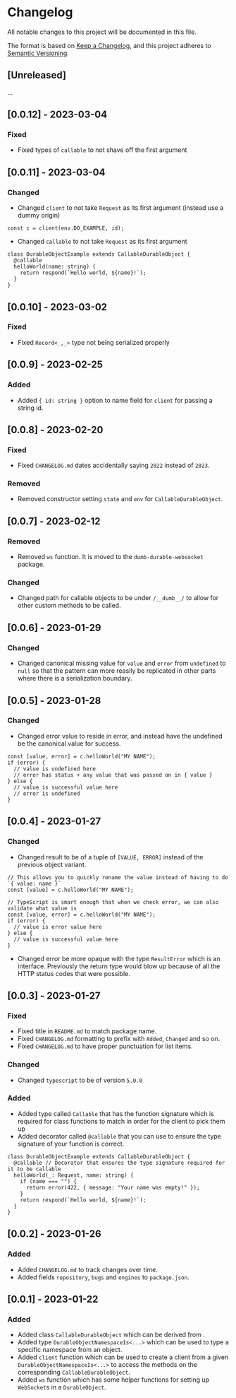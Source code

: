 # Changelog

All notable changes to this project will be documented in this file.

The format is based on [Keep a Changelog](https://keepachangelog.com/en/1.0.0/),
and this project adheres to [Semantic Versioning](https://semver.org/spec/v2.0.0.html).

## [Unreleased]

...

## [0.0.12] - 2023-03-04

### Fixed

- Fixed types of `callable` to not shave off the first argument

## [0.0.11] - 2023-03-04

### Changed

- Changed `client` to not take `Request` as its first argument (instead use a dummy origin)

```tsx
const c = client(env.DO_EXAMPLE, id);
```

- Changed `callable` to not take `Request` as its first argument

```tsx
class DurableObjectExample extends CallableDurableObject {
  @callable
  helloWorld(name: string) {
    return respond(`Hello world, ${name}!`);
  }
}
```

## [0.0.10] - 2023-03-02

### Fixed

- Fixed `Record<_,_>` type not being serialized properly

## [0.0.9] - 2023-02-25

### Added

- Added `{ id: string }` option to name field for `client` for passing a string id.

## [0.0.8] - 2023-02-20

### Fixed

- Fixed `CHANGELOG.md` dates accidentally saying `2022` instead of `2023`.

### Removed

- Removed constructor setting `state` and `env` for `CallableDurableObject`.

## [0.0.7] - 2023-02-12

### Removed

- Removed `ws` function. It is moved to the `dumb-durable-websocket` package.

### Changed

- Changed path for callable objects to be under `/__dumb__/` to allow for other custom methods to be called.

## [0.0.6] - 2023-01-29

### Changed

- Changed canonical missing value for `value` and `error` from `undefined` to `null` so that the pattern can more reasily be replicated in other parts where there is a serialization boundary.

## [0.0.5] - 2023-01-28

### Changed

- Changed error value to reside in error, and instead have the undefined be the canonical value for success.

```tsx
const [value, error] = c.helloWorld("MY NAME");
if (error) {
  // value is undefined here
  // error has status + any value that was passed on in { value }
} else {
  // value is successful value here
  // error is undefined
}
```

## [0.0.4] - 2023-01-27

### Changed

- Changed result to be of a tuple of `[VALUE, ERROR]` instead of the previous object variant.

```tsx
// This allows you to quickly rename the value instead of having to do `{ value: name }`
const [value] = c.helloWorld("MY NAME");

// TypeScript is smart enough that when we check error, we can also validate what value is
const [value, error] = c.helloWorld("MY NAME");
if (error) {
  // value is error value here
} else {
  // value is successful value here
}
```

- Changed error be more opaque with the type `ResultError` which is an interface. Previously the return type would blow up because of all the HTTP status codes that were possible.

## [0.0.3] - 2023-01-27

### Fixed

- Fixed title in `README.md` to match package name.
- Fixed `CHANGELOG.md` formatting to prefix with `Added`, `Changed` and so on.
- Fixed `CHANGELOG.md` to have proper punctuation for list items.

### Changed

- Changed `typescript` to be of version `5.0.0`

### Added

- Added type called `Callable` that has the function signature which is required for class functions to match in order for the client to pick them up
- Added decorator called `@callable` that you can use to ensure the type signature of your function is correct.

```tsx
class DurableObjectExample extends CallableDurableObject {
  @callable // Decorator that ensures the type signature required for it to be callable
  helloWorld(_: Request, name: string) {
    if (name === "") {
      return error(422, { message: "Your name was empty!" });
    }
    return respond(`Hello world, ${name}!`);
  }
}
```

## [0.0.2] - 2023-01-26

### Added

- Added `CHANGELOG.md` to track changes over time.
- Added fields `repository`, `bugs` and `engines` to `package.json`.

## [0.0.1] - 2023-01-22

### Added

- Added class `CallableDurableObject` which can be derived from .
- Added type `DurableObjectNamespaceIs<...>` which can be used to type a specific namespace from an object.
- Added `client` function which can be used to create a client from a given `DurableObjectNamespaceIs<...>` to access the methods on the corresponding `CallableDurableObject`.
- Added `ws` function which has some helper functions for setting up `WebSocket`s in a `DurableObject`.
